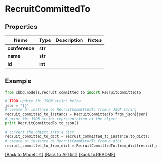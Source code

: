 # RecruitCommittedTo


## Properties
Name | Type | Description | Notes
------------ | ------------- | ------------- | -------------
**conference** | **str** |  | 
**name** | **str** |  | 
**id** | **int** |  | 

## Example

```python
from cbbd.models.recruit_committed_to import RecruitCommittedTo

# TODO update the JSON string below
json = "{}"
# create an instance of RecruitCommittedTo from a JSON string
recruit_committed_to_instance = RecruitCommittedTo.from_json(json)
# print the JSON string representation of the object
print RecruitCommittedTo.to_json()

# convert the object into a dict
recruit_committed_to_dict = recruit_committed_to_instance.to_dict()
# create an instance of RecruitCommittedTo from a dict
recruit_committed_to_from_dict = RecruitCommittedTo.from_dict(recruit_committed_to_dict)
```
[[Back to Model list]](../README.md#documentation-for-models) [[Back to API list]](../README.md#documentation-for-api-endpoints) [[Back to README]](../README.md)


